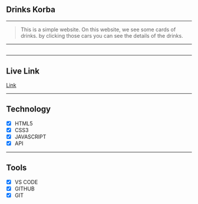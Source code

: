 ## Drinks Korba

---

> This is a simple website. On this website, we see some cards of drinks. by clicking those cars you can see the details of the drinks.

---

##

---

## Live Link

[Link]()

---

## Technology

- [x] HTML5
- [x] CSS3
- [x] JAVASCRIPT
- [x] API

---

## Tools

- [x] VS CODE
- [x] GITHUB
- [x] GIT
